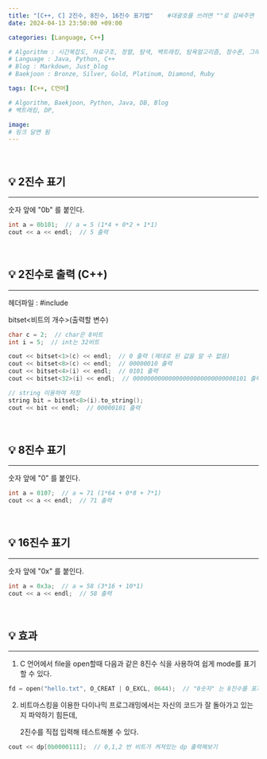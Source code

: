 ```yaml
---
title: "[C++, C] 2진수, 8진수, 16진수 표기법"	#대괄호를 쓰려면 ""로 감싸주면 된다.
date: 2024-04-13 23:50:00 +09:00

categories: [Language, C++]

# Algorithm : 시간복잡도, 자료구조, 정렬, 탐색, 백트래킹, 탐욕알고리즘, 정수론, 그래프, 트리, 조합, 다이나믹프로그래밍
# Language : Java, Python, C++
# Blog : Markdown, Just_blog
# Baekjoon : Bronze, Silver, Gold, Platinum, Diamond, Ruby

tags: [C++, C언어]

# Algorithm, Baekjoon, Python, Java, DB, Blog
# 백트래킹, DP, 

image: 
# 링크 달면 됨
---
```


<br/>

## 💡 2진수 표기

---

숫자 앞에 "0b" 를 붙인다.

```c++
int a = 0b101;  // a = 5 (1*4 + 0*2 + 1*1)
cout << a << endl;  // 5 출력
```



<br/>

## 💡 2진수로 출력 (C++)

---

헤더파일 : #include <bitset>

bitset<비트의 개수>(출력할 변수)

```c++
char c = 2;  // char은 8비트
int i = 5;  // int는 32비트

cout << bitset<1>(c) << endl;  // 0 출력 (제대로 된 값을 알 수 없음)
cout << bitset<8>(c) << endl;  // 00000010 출력
cout << bitset<4>(i) << endl;  // 0101 출력
cout << bitset<32>(i) << endl;  // 00000000000000000000000000000101 출력

// string 이용하여 저장
string bit = bitset<8>(i).to_string();
cout << bit << endl;  // 00000101 출력
```



<br/>

## 💡 8진수 표기

---

숫자 앞에 "0" 를 붙인다.

```c++
int a = 0107;  // a = 71 (1*64 + 0*8 + 7*1)
cout << a << endl;  // 71 출력
```



<br/>

## 💡 16진수 표기

---

숫자 앞에 "0x" 를 붙인다.

```c++
int a = 0x3a;  // a = 58 (3*16 + 10*1)
cout << a << endl;  // 58 출력
```



<br/>

## 💡 효과

---

1. C 언어에서 file을 open할때 다음과 같은 8진수 식을 사용하여 쉽게 mode를 표기할 수 있다.

```c
fd = open("hello.txt", O_CREAT | O_EXCL, 0644);  // "0숫자" 는 8진수를 표기하는 방식
```



2. 비트마스킹을 이용한 다이나믹 프로그래밍에서는 자신의 코드가 잘 돌아가고 있는지 파악하기 힘든데, 

   2진수를 직접 입력해 테스트해볼 수 있다.

```c++
cout << dp[0b0000111];  // 0,1,2 번 비트가 켜져있는 dp 출력해보기
```





<br/>
